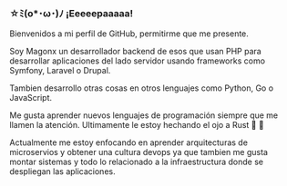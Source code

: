 ### ☆ﾐ(o*･ω･)ﾉ ¡Eeeeepaaaaa!

Bienvenidos a mi perfil de GitHub, permitirme que me presente.

Soy Magonx un desarrollador backend de esos que usan PHP para desarrollar aplicaciones del lado servidor usando frameworks como Symfony, Laravel o Drupal.

Tambien desarrollo otras cosas en otros lenguajes como Python, Go o JavaScript.

Me gusta aprender nuevos lenguajes de programación siempre que me llamen la atención. Ultimamente le estoy hechando el ojo a Rust 🦀 👀

Actualmente me estoy enfocando en aprender arquitecturas de microservios y obtener una cultura devops ya que tambien me gusta montar sistemas y todo lo relacionado a la infraestructura donde se despliegan las aplicaciones.

<!--
**MagonxESP/MagonxESP** is a ✨ _special_ ✨ repository because its `README.md` (this file) appears on your GitHub profile.

Here are some ideas to get you started:

- 🔭 I’m currently working on ...
- 🌱 I’m currently learning ...
- 👯 I’m looking to collaborate on ...
- 🤔 I’m looking for help with ...
- 💬 Ask me about ...
- 📫 How to reach me: ...
- 😄 Pronouns: ...
- ⚡ Fun fact: ...
-->
